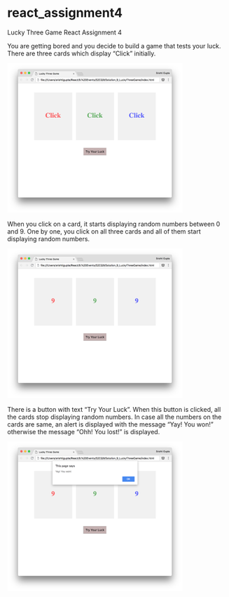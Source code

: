 # react_assignment4
Lucky Three Game React Assignment 4

You are getting bored and you decide to build a game that tests your luck. There are three cards which display “Click” initially.

<img src="images/screen1.jpg" width="400">

When you click on a card, it starts displaying random numbers between 0 and 9. One by one, you click on all three cards and all of them start displaying random numbers.


<img src="images/screen2.jpg" width="400">

There is a button with text “Try Your Luck”. When this button is clicked, all the cards stop displaying random numbers. In case all the numbers on the cards are same, an alert is displayed with the message “Yay! You won!” otherwise the message “Ohh! You lost!” is displayed.


<img src="images/screen3.jpg" width="400">
